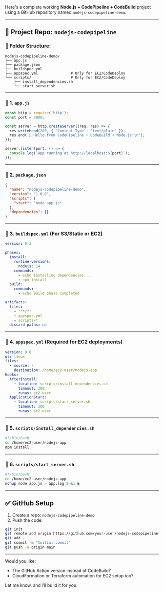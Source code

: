 Here's a complete working **Node.js + CodePipeline + CodeBuild** project using a GitHub repository named `nodejs-codepipeline-demo`.

---

## 📁 Project Repo: `nodejs-codepipeline`

### 📂 Folder Structure:

```
nodejs-codepipeline-demo/
├── app.js
├── package.json
├── buildspec.yml
├── appspec.yml               # Only for EC2/CodeDeploy
└── scripts/                  # Only for EC2/CodeDeploy
    ├── install_dependencies.sh
    └── start_server.sh
```

---

### 📄 1. `app.js`

```js
const http = require('http');
const port = 3000;

const server = http.createServer((req, res) => {
  res.writeHead(200, { 'Content-Type': 'text/plain' });
  res.end('🚀 Hello from CodePipeline + CodeBuild + Node.js!\n');
});

server.listen(port, () => {
  console.log(`App running at http://localhost:${port}`);
});
```

---

### 📄 2. `package.json`

```json
{
  "name": "nodejs-codepipeline-demo",
  "version": "1.0.0",
  "scripts": {
    "start": "node app.js"
  },
  "dependencies": {}
}
```

---

### 📄 3. `buildspec.yml` (For S3/Static or EC2)

```yaml
version: 0.2

phases:
  install:
    runtime-versions:
      nodejs: 14
    commands:
      - echo Installing dependencies...
      - npm install
  build:
    commands:
      - echo Build phase completed

artifacts:
  files:
    - '**/*'
    - appspec.yml
    - scripts/*
  discard-paths: no
```

---

### 📄 4. `appspec.yml` (Required for EC2 deployments)

```yaml
version: 0.0
os: linux
files:
  - source: /
    destination: /home/ec2-user/nodejs-app
hooks:
  AfterInstall:
    - location: scripts/install_dependencies.sh
      timeout: 300
      runas: ec2-user
  ApplicationStart:
    - location: scripts/start_server.sh
      timeout: 300
      runas: ec2-user
```

---

### 📄 5. `scripts/install_dependencies.sh`

```bash
#!/bin/bash
cd /home/ec2-user/nodejs-app
npm install
```

---

### 📄 6. `scripts/start_server.sh`

```bash
#!/bin/bash
cd /home/ec2-user/nodejs-app
nohup node app.js > app.log 2>&1 &
```

---

## ✅ GitHub Setup

1. Create a repo: `nodejs-codepipeline-demo`
2. Push the code:

```bash
git init
git remote add origin https://github.com/your-user/nodejs-codepipeline-demo.git
git add .
git commit -m "Initial commit"
git push -u origin main
```

---

Would you like:

- The GitHub Action version instead of CodeBuild?
- CloudFormation or Terraform automation for EC2 setup too?

Let me know, and I’ll build it for you.
